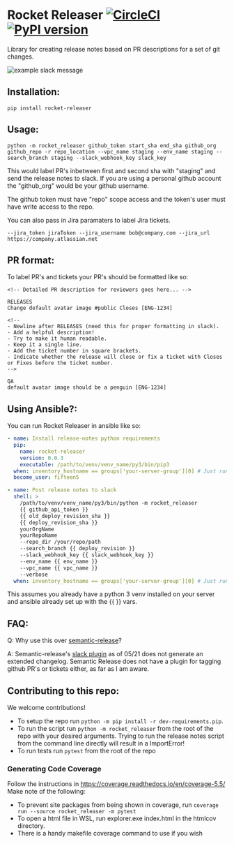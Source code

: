 # Rocket Releaser [![CircleCI](https://circleci.com/gh/15five/rocket_releaser.svg?style=svg&circle-token=022a3a89718d088ac8a737b2d03280c4c1864ed0)](https://circleci.com/gh/15five/rocket_releaser) [![PyPI version](https://badge.fury.io/py/rocket-releaser.svg)](https://badge.fury.io/py/rocket-releaser)
Library for creating release notes based on PR descriptions for a set of git changes.

![example slack message](http://i.imgur.com/5h0qzaI.png)

## Installation:
`pip install rocket-releaser`

## Usage:
```shell
python -m rocket_releaser github_token start_sha end_sha github_org github_repo -r repo_location --vpc_name staging --env_name staging --search_branch staging --slack_webhook_key slack_key
```

This would label PR's inbetween first and second sha with "staging" and send the release notes to slack.
If you are using a personal github account the "github_org" would be your github username.

The github token must have "repo" scope access and the token's user must have write access to the repo.

You can also pass in Jira paramaters to label Jira tickets. 

`--jira_token jiraToken --jira_username bob@company.com --jira_url https://company.atlassian.net`

## PR format:
To label PR's and tickets your PR's should be formatted like so:
```
<!-- Detailed PR description for reviewers goes here... --> 

RELEASES
Change default avatar image #public Closes [ENG-1234]

<!--
- Newline after RELEASES (need this for proper formatting in slack).
- Add a helpful description!
- Try to make it human readable.
- Keep it a single line.
- Add the ticket number in square brackets.
- Indicate whether the release will close or fix a ticket with Closes or Fixes before the ticket number.
-->

QA
default avatar image should be a penguin [ENG-1234]
```

## Using Ansible?:

You can run Rocket Releaser in ansible like so:
```yml
- name: Install release-notes python requirements
  pip:
    name: rocket-releaser
    version: 0.0.3
    executable: /path/to/venv/venv_name/py3/bin/pip3
  when: inventory_hostname == groups['your-server-group'][0] # Just run once
  become_user: fifteen5

- name: Post release notes to slack
  shell: >
    /path/to/venv/venv_name/py3/bin/python -m rocket_releaser
    {{ github_api_token }}
    {{ old_deploy_revision_sha }}
    {{ deploy_revision_sha }}
    yourOrgName
    yourRepoName
    --repo_dir /your/repo/path
    --search_branch {{ deploy_revision }}
    --slack_webhook_key {{ slack_webhook_key }}
    --env_name {{ env_name }}
    --vpc_name {{ vpc_name }}
    --verbose
  when: inventory_hostname == groups['your-server-group'][0] # Just run once
```
This assumes you already have a python 3 venv installed on your server and ansible already set up with the {{ }} vars.

## FAQ:
Q: Why use this over [semantic-release](https://github.com/semantic-release/semantic-release)?

A: Semantic-release's [slack plugin](https://github.com/juliuscc/semantic-release-slack-bot) as of 05/21 does not generate an extended changelog. Semantic Release does not have a plugin for tagging github PR's or tickets either, as far as I am aware.

## Contributing to this repo:
We welcome contributions! 

* To setup the repo run `python -m pip install -r dev-requirements.pip`.
* To run the script run `python -m rocket_releaser` from the root of the repo with your desired arguments. Trying to run the release notes script from the command line directly will result in a ImportError!
* To run tests run `pytest` from the root of the repo


### Generating Code Coverage
Follow the instructions in https://coverage.readthedocs.io/en/coverage-5.5/
Make note of the following:
* To prevent site packages from being shown in coverage, run `coverage run --source rocket_releaser -m pytest`
* To open a html file in WSL, run explorer.exe index.html in the htmlcov directory.
* There is a handy makefile coverage command to use if you wish